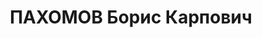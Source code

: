 ---
title: ПАХОМОВ Борис Карпович
description: 'Род. в 1886, Курская губ. Проживал: КЖД, ст-ция Критово. Дорожный мастер

  Арестован 18.04.1937. Обв.: антисоветская деятельность, террористическая деятельность,
  шпионаж. Приговор: ВК ВС СССР, 19.07.1938 – ВМН. Расстрелян 19.07.1938, в г. Красноярске.

  Реабилитирован ВК ВС СССР 27.12.1957'
---